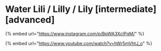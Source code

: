 # Water Lili / Lilly / Lily \[intermediate] \[advanced]

{% embed url="https://www.instagram.com/p/BpWA3XclPqM/" %}

{% embed url="https://www.youtube.com/watch?v=hWr5mVhtJ_o" %}
